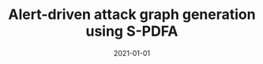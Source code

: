 ---
layout: post
title: Alert-driven attack graph generation using S-PDFA
venue: Cyber Security Seminar
date: 2021-01-01
---
